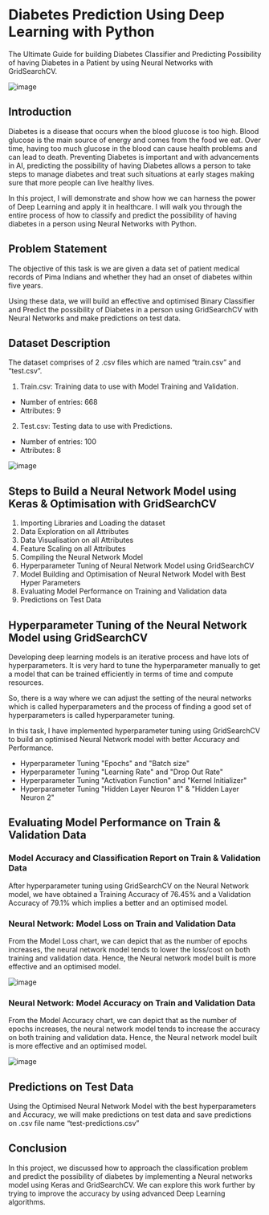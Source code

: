 # Diabetes Prediction Using Deep Learning with Python

The Ultimate Guide for building Diabetes Classifier and Predicting Possibility of having Diabetes in a Patient by using Neural Networks with GridSearchCV.

![image](https://user-images.githubusercontent.com/31254745/156607115-c81cec52-7aa6-4f34-b730-bd1f4fd748a5.png)

## Introduction

Diabetes is a disease that occurs when the blood glucose is too high. Blood glucose is the main source of energy and comes from the food we eat. 
Over time, having too much glucose in the blood can cause health problems and can lead to death. Preventing Diabetes is important and with advancements in AI, predicting the possibility of having Diabetes allows a person to take steps to manage diabetes and treat such situations at early stages making sure that more people can live healthy lives.

In this project, I will demonstrate and show how we can harness the power of Deep Learning and apply it in healthcare. I will walk you through the entire process of how to classify and predict the possibility of having diabetes in a person using Neural Networks with Python.

## Problem Statement

The objective of this task is we are given a data set of patient medical records of Pima Indians and whether they had an onset of diabetes within five years. 

Using these data, we will build an effective and optimised Binary Classifier and Predict the possibility of Diabetes in a person using GridSearchCV with Neural Networks and make predictions on test data.

## Dataset Description

The dataset comprises of 2 .csv files which are named “train.csv” and “test.csv”.

1.	Train.csv: Training data to use with Model Training and Validation.
- Number of entries: 668
- Attributes: 9

2.	Test.csv: Testing data to use with Predictions.
- Number of entries: 100
- Attributes: 8

![image](https://user-images.githubusercontent.com/31254745/156607971-bcd1480e-d403-434a-bbc1-51f54448fb28.png)

## Steps to Build a Neural Network Model using Keras & Optimisation with GridSearchCV

1. Importing Libraries and Loading the dataset
2. Data Exploration on all Attributes
3. Data Visualisation on all Attributes
4. Feature Scaling on all Attributes
5. Compiling the Neural Network Model
6. Hyperparameter Tuning of Neural Network Model using GridSearchCV
7. Model Building and Optimisation of Neural Network Model with Best Hyper Parameters 
8. Evaluating Model Performance on Training and Validation data
9.  Predictions on Test Data

## Hyperparameter Tuning of the Neural Network Model using GridSearchCV


Developing deep learning models is an iterative process and have lots of hyperparameters. It is very hard to tune the hyperparameter manually to get a model that can be trained efficiently in terms of time and compute resources. 

So, there is a way where we can adjust the setting of the neural networks which is called hyperparameters and the process of finding a good set of hyperparameters is called hyperparameter tuning.  

In this task, I have implemented hyperparameter tuning using GridSearchCV to build an optimised Neural Network model with better Accuracy and Performance.

- Hyperparameter Tuning "Epochs" and "Batch size"
- Hyperparameter Tuning "Learning Rate" and "Drop Out Rate"
- Hyperparameter Tuning "Activation Function" and "Kernel Initializer"
- Hyperparameter Tuning "Hidden Layer Neuron 1" & "Hidden Layer Neuron 2"

## Evaluating Model Performance on Train & Validation Data

### Model Accuracy and Classification Report on Train & Validation Data

After hyperparameter tuning using GridSearchCV on the Neural Network model, we have obtained a Training Accuracy of 76.45% and a Validation Accuracy of 79.1% which implies a better and an optimised model.

### Neural Network: Model Loss on Train and Validation Data

From the Model Loss chart, we can depict that as the number of epochs increases, the neural network model tends to lower the loss/cost on both training and validation data. 
Hence, the Neural network model built is more effective and an optimised model.

![image](https://user-images.githubusercontent.com/31254745/156683294-1bd54a1a-a181-4c05-bb75-48b264288aa6.png)


### Neural Network: Model Accuracy on Train and Validation Data

From the Model Accuracy chart, we can depict that as the number of epochs increases, the neural network model tends to increase the accuracy on both training and validation data. Hence, the Neural network model built is more effective and an optimised model.

![image](https://user-images.githubusercontent.com/31254745/156683345-f8eacbcc-9639-4f34-847f-aacc730bc82b.png)

## Predictions on Test Data

Using the Optimised Neural Network Model with the best hyperparameters and Accuracy, we will make predictions on test data and save predictions on .csv file name “test-predictions.csv”

## Conclusion 

In this project, we discussed how to approach the classification problem and predict the possibility of diabetes by implementing a Neural networks model using Keras and GridSearchCV. We can explore this work further by trying to improve the accuracy by using advanced Deep Learning algorithms.
